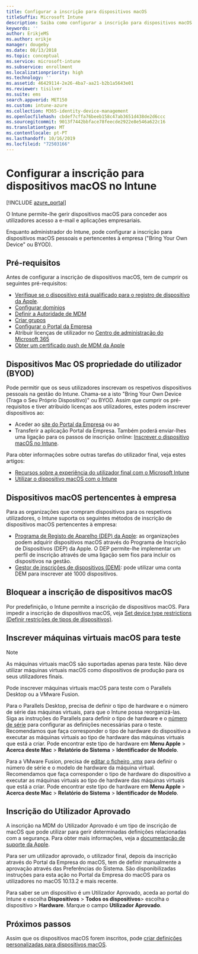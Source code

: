 ```yaml
---
title: Configurar a inscrição para dispositivos macOS
titleSuffix: Microsoft Intune
description: Saiba como configurar a inscrição para dispositivos macOS no Intune.
keywords: ''
author: ErikjeMS
ms.author: erikje
manager: dougeby
ms.date: 08/13/2018
ms.topic: conceptual
ms.service: microsoft-intune
ms.subservice: enrollment
ms.localizationpriority: high
ms.technology: ''
ms.assetid: 46429114-2e26-4ba7-aa21-b2b1a5643e01
ms.reviewer: tisilver
ms.suite: ems
search.appverid: MET150
ms.custom: intune-azure
ms.collection: M365-identity-device-management
ms.openlocfilehash: cbdef7cffa76beeb158c47ab3651d438de2d6ccc
ms.sourcegitcommit: 9013f7442bbface78feecde2922e8e546a622c16
ms.translationtype: MT
ms.contentlocale: pt-PT
ms.lasthandoff: 10/16/2019
ms.locfileid: "72503166"
---
```

# <a name="set-up-enrollment-for-macos-devices-in-intune"></a>Configurar a inscrição para dispositivos macOS no Intune

[!INCLUDE [azure_portal](../includes/azure_portal.md)]

O Intune permite-lhe gerir dispositivos macOS para conceder aos utilizadores acesso a e-mail e aplicações empresariais.

Enquanto administrador do Intune, pode configurar a inscrição para dispositivos macOS pessoais e pertencentes à empresa ("Bring Your Own Device" ou BYOD). 

## <a name="prerequisites"></a>Pré-requisitos

Antes de configurar a inscrição de dispositivos macOS, tem de cumprir os seguintes pré-requisitos:

- [Verifique se o dispositivo está qualificado para o registro de dispositivo da Apple](https://support.apple.com/en-us/HT204142#eligibility).
- [Configurar domínios](../fundamentals/custom-domain-name-configure.md)
- [Definir a Autoridade de MDM](../fundamentals/mdm-authority-set.md)
- [Criar grupos](../fundamentals/groups-add.md)
- [Configurar o Portal da Empresa](../apps/company-portal-app.md)
- Atribuir licenças de utilizador no [Centro de administração do Microsoft 365](http://go.microsoft.com/fwlink/p/?LinkId=698854)
- [Obter um certificado push de MDM da Apple](../enrollment/apple-mdm-push-certificate-get.md)

## <a name="user-owned-macos-devices-byod"></a>Dispositivos Mac OS propriedade do utilizador (BYOD)

Pode permitir que os seus utilizadores inscrevam os respetivos dispositivos pessoais na gestão do Intune. Chama-se a isto "Bring Your Own Device (Traga o Seu Próprio Dispositivo)" ou BYOD. Assim que cumprir os pré-requisitos e tiver atribuído licenças aos utilizadores, estes podem inscrever dispositivos ao:
- Aceder ao [site do Portal da Empresa](https://portal.manage.microsoft.com) ou ao
- Transferir a aplicação Portal da Empresa.
Também poderá enviar-lhes uma ligação para os passos de inscrição online: [Inscrever o dispositivo macOS no Intune](https://docs.microsoft.com/intune-user-help/enroll-your-device-in-intune-macos).

Para obter informações sobre outras tarefas do utilizador final, veja estes artigos:

- [Recursos sobre a experiência do utilizador final com o Microsoft Intune](../fundamentals/end-user-educate.md)
- [Utilizar o dispositivo macOS com o Intune](/intune-user-help/using-your-macos-device-with-intune)

## <a name="company-owned-macos-devices"></a>Dispositivos macOS pertencentes à empresa
Para as organizações que compram dispositivos para os respetivos utilizadores, o Intune suporta os seguintes métodos de inscrição de dispositivos macOS pertencentes à empresa:
- [Programa de Registo de Aparelho (DEP) da Apple](device-enrollment-program-enroll-macos.md): as organizações podem adquirir dispositivos macOS através do Programa de Inscrição de Dispositivos (DEP) da Apple. O DEP permite-lhe implementar um perfil de inscrição através de uma ligação sem fios para incluir os dispositivos na gestão.
- [Gestor de inscrições de dispositivos (DEM)](device-enrollment-manager-enroll.md): pode utilizar uma conta DEM para inscrever até 1000 dispositivos.

## <a name="block-macos-enrollment"></a>Bloquear a inscrição de dispositivos macOS
Por predefinição, o Intune permite a inscrição de dispositivos macOS. Para impedir a inscrição de dispositivos macOS, veja [Set device type restrictions (Definir restrições de tipos de dispositivos)](enrollment-restrictions-set.md).

## <a name="enroll-virtual-macos-machines-for-testing"></a>Inscrever máquinas virtuais macOS para teste

> [!NOTE]
> As máquinas virtuais macOS são suportadas apenas para teste. Não deve utilizar máquinas virtuais macOS como dispositivos de produção para os seus utilizadores finais. 

Pode inscrever máquinas virtuais macOS para teste com o Parallels Desktop ou a VMware Fusion. 

Para o Parallels Desktop, precisa de definir o tipo de hardware e o número de série das máquinas virtuais, para que o Intune possa reorganizá-las. Siga as instruções do Parallels para definir o tipo de hardware e o [número de série](http://kb.parallels.com/123455) para configurar as definições necessárias para o teste. Recomendamos que faça corresponder o tipo de hardware do dispositivo a executar as máquinas virtuais ao tipo de hardware das máquinas virtuais que está a criar. Pode encontrar este tipo de hardware em **Menu Apple** > **Acerca deste Mac** > **Relatório do Sistema** > **Identificador de Modelo**. 

Para a VMware Fusion, precisa de [editar o ficheiro .vmx](https://kb.vmware.com/s/article/1014782) para definir o número de série e o modelo de hardware da máquina virtual. Recomendamos que faça corresponder o tipo de hardware do dispositivo a executar as máquinas virtuais ao tipo de hardware das máquinas virtuais que está a criar. Pode encontrar este tipo de hardware em **Menu Apple** > **Acerca deste Mac** > **Relatório do Sistema** > **Identificador de Modelo**. 

## <a name="user-approved-enrollment"></a>Inscrição do Utilizador Aprovado

A inscrição na MDM do Utilizador Aprovado é um tipo de inscrição de macOS que pode utilizar para gerir determinadas definições relacionadas com a segurança. Para obter mais informações, veja a [documentação de suporte da Apple](https://support.apple.com/HT208019).

Para ser um utilizador aprovado, o utilizador final, depois da inscrição através do Portal da Empresa do macOS, tem de definir manualmente a aprovação através das Preferências do Sistema. São disponibilizadas instruções para esta ação no Portal da Empresa do macOS para os utilizadores no macOS 10.13.2 e mais recente.

Para saber se um dispositivo é um Utilizador Aprovado, aceda ao portal do Intune e escolha **Dispositivos** > **Todos os dispositivos**> escolha o dispositivo > **Hardware**. Marque o campo **Utilizador Aprovado**.

## <a name="next-steps"></a>Próximos passos

Assim que os dispositivos macOS forem inscritos, pode [criar definições personalizadas para dispositivos macOS](../configuration/custom-settings-macos.md).
